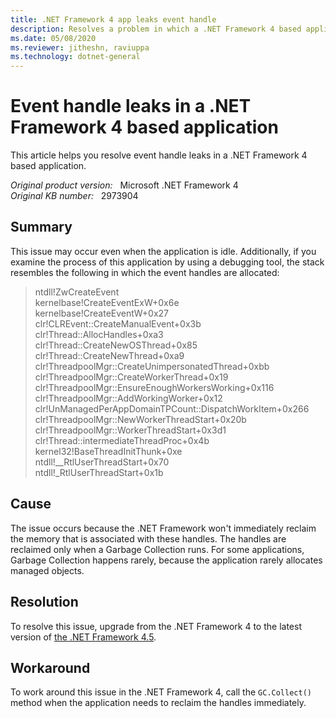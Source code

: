 ```yaml
---
title: .NET Framework 4 app leaks event handle
description: Resolves a problem in which a .NET Framework 4 based application may leak event handles. This problem occurs even when the application is idle.
ms.date: 05/08/2020
ms.reviewer: jitheshn, raviuppa
ms.technology: dotnet-general
---
```

# Event handle leaks in a .NET Framework 4 based application

This article helps you resolve event handle leaks in a .NET Framework 4 based application.

_Original product version:_ &nbsp; Microsoft .NET Framework 4  
_Original KB number:_ &nbsp; 2973904

## Summary

This issue may occur even when the application is idle. Additionally, if you examine the process of this application by using a debugging tool, the stack resembles the following in which the event handles are allocated:

> ntdll!ZwCreateEvent  
> kernelbase!CreateEventExW+0x6e  
> kernelbase!CreateEventW+0x27  
> clr!CLREvent::CreateManualEvent+0x3b  
> clr!Thread::AllocHandles+0xa3  
> clr!Thread::CreateNewOSThread+0x85  
> clr!Thread::CreateNewThread+0xa9  
> clr!ThreadpoolMgr::CreateUnimpersonatedThread+0xbb  
> clr!ThreadpoolMgr::CreateWorkerThread+0x19  
> clr!ThreadpoolMgr::EnsureEnoughWorkersWorking+0x116  
> clr!ThreadpoolMgr::AddWorkingWorker+0x12  
> clr!UnManagedPerAppDomainTPCount::DispatchWorkItem+0x266  
> clr!ThreadpoolMgr::NewWorkerThreadStart+0x20b  
> clr!ThreadpoolMgr::WorkerThreadStart+0x3d1  
> clr!Thread::intermediateThreadProc+0x4b  
> kernel32!BaseThreadInitThunk+0xe  
> ntdll!__RtlUserThreadStart+0x70  
> ntdll!_RtlUserThreadStart+0x1b  

## Cause

The issue occurs because the .NET Framework won't immediately reclaim the memory that is associated with these handles. The handles are reclaimed only when a Garbage Collection runs. For some applications, Garbage Collection happens rarely, because the application rarely allocates managed objects.

## Resolution

To resolve this issue, upgrade from the .NET Framework 4 to the latest version of [the .NET Framework 4.5](/dotnet/framework/install/guide-for-developers).

## Workaround

To work around this issue in the .NET Framework 4, call the `GC.Collect()` method when the application needs to reclaim the handles immediately.
